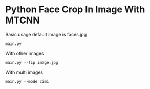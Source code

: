 # Python Face Crop In Image With MTCNN

Basic usage default image is faces.jpg

`main.py`

With other images

`main.py --fip image.jpg`

With multi images

`main.py --mode cimi`
